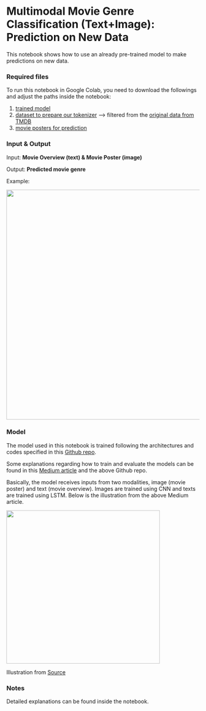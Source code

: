 # Multimodal Movie Genre Classification (Text+Image): Prediction on New Data

This notebook shows how to use an already pre-trained model to make predictions on new data. 

### Required files
To run this notebook in Google Colab, you need to download the followings and adjust the paths inside the notebook:
1. [trained model](https://drive.google.com/file/d/1BTmXeu0F9H70TI82xxsLlyy_SnnxsbEN)
2. [dataset to prepare our tokenizer](https://drive.google.com/file/d/1KPC_RYuKNq-viJ7mYjxdNRzfFqgNuBuc) --> filtered from the [original data from TMDB](https://www.kaggle.com/rounakbanik/the-movies-dataset)
3. [movie posters for prediction](https://drive.google.com/drive/folders/1DnJiYfpNQG1tJdhaMnVot-Vl2A2gHlJ1)

### Input & Output
Input: **Movie Overview (text) & Movie Poster (image)**

Output: **Predicted movie genre**

Example:

<img src="https://imgur.com/3L3vdBa.jpeg" width="600"></img>

### Model
The model used in this notebook is trained following the architectures and codes specified in this [Github repo](https://github.com/dh1105/Multi-modal-movie-genre-prediction).

Some explanations regarding how to train and evaluate the models can be found in this [Medium article](https://towardsdatascience.com/multimodal-deep-learning-to-predict-movie-genres-e6855f814a8a) and the above Github repo.

Basically, the model receives inputs from two modalities, image (movie poster) and text (movie overview). Images are trained using CNN and texts are trained using LSTM. Below is the illustration from the above Medium article.

<img src="https://miro.medium.com/max/4800/1*b4MoSHYfA9U8nPFTXAb4xg.png" width="400"></img>

Illustration from [Source](https://towardsdatascience.com/multimodal-deep-learning-to-predict-movie-genres-e6855f814a8a)

### Notes
Detailed explanations can be found inside the notebook.
